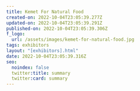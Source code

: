 ```yaml
---
title: Kemet For Natural Food
created-on: 2022-10-04T23:05:39.277Z
updated-on: 2022-10-04T23:05:39.291Z
published-on: 2022-10-04T23:05:39.306Z
f_logo:
  url: /assets/images/kemet-for-natural-food.jpg
tags: exhibitors
layout: "[exhibitors].html"
date: 2022-10-04T23:05:39.316Z
seo:
  noindex: false
  twitter:title: summary
  twitter:card: summary
---
```

